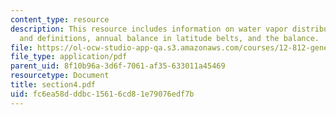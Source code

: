 ```yaml
---
content_type: resource
description: This resource includes information on water vapor distribution, equations
  and definitions, annual balance in latitude belts, and the balance.
file: https://ol-ocw-studio-app-qa.s3.amazonaws.com/courses/12-812-general-circulation-of-the-earths-atmosphere-fall-2005/fc6ea58dddbc15616cd81e79076edf7b_section4.pdf
file_type: application/pdf
parent_uid: 8f10b96a-3d6f-7061-af35-633011a45469
resourcetype: Document
title: section4.pdf
uid: fc6ea58d-ddbc-1561-6cd8-1e79076edf7b
---
```

